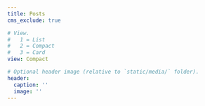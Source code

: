```yaml
---
title: Posts
cms_exclude: true

# View.
#   1 = List
#   2 = Compact
#   3 = Card
view: Compact

# Optional header image (relative to `static/media/` folder).
header:
  caption: ''
  image: ''
---
```

